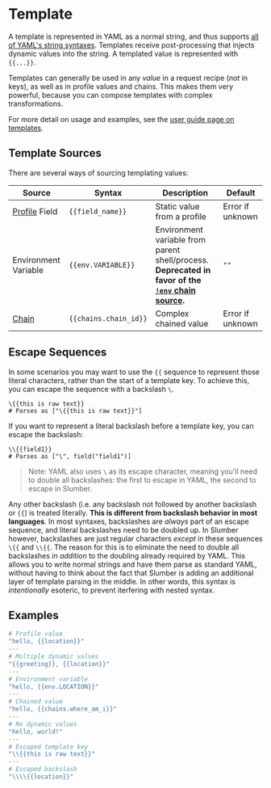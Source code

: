 # Template

A template is represented in YAML as a normal string, and thus supports [all of YAML's string syntaxes](https://www.educative.io/answers/how-to-represent-strings-in-yaml). Templates receive post-processing that injects dynamic values into the string. A templated value is represented with `{{...}}`.

Templates can generally be used in any _value_ in a request recipe (_not_ in keys), as well as in profile values and chains. This makes them very powerful, because you can compose templates with complex transformations.

For more detail on usage and examples, see the [user guide page on templates](../../user_guide/templates.md).

## Template Sources

There are several ways of sourcing templating values:

| Source                        | Syntax                | Description                                                                                                              | Default          |
| ----------------------------- | --------------------- | ------------------------------------------------------------------------------------------------------------------------ | ---------------- |
| [Profile](./profile.md) Field | `{{field_name}}`      | Static value from a profile                                                                                              | Error if unknown |
| Environment Variable          | `{{env.VARIABLE}}`    | Environment variable from parent shell/process. **Deprecated in favor of the [`!env` chain source](./chain_source.md).** | `""`             |
| [Chain](./chain.md)           | `{{chains.chain_id}}` | Complex chained value                                                                                                    | Error if unknown |

## Escape Sequences

In some scenarios you may want to use the `{{` sequence to represent those literal characters, rather than the start of a template key. To achieve this, you can escape the sequence with a backslash `\`.

```
\{{this is raw text}}
# Parses as ["\{{this is raw text}}"]
```

If you want to represent a literal backslash before a template key, you can escape the backslash:

```
\\{{field1}}
# Parses as ["\", field("field1")]
```

> Note: YAML also uses `\` as its escape character, meaning you'll need to double all backslashes: the first to escape in YAML, the second to escape in Slumber.

Any other backslash (i.e. any backslash not followed by another backslash or `{{`) is treated literally. **This is different from backslash behavior in most languages**. In most syntaxes, backslashes are _always_ part of an escape sequence, and literal backslashes need to be doubled up. In Slumber however, backslashes are just regular characters _except_ in these sequences `\{{` and `\\{{`. The reason for this is to eliminate the need to double all backslashes _in addition_ to the doubling already required by YAML. This allows you to write normal strings and have them parse as standard YAML, without having to think about the fact that Slumber is adding an additional layer of template parsing in the middle. In other words, this syntax is _intentionally_ esoteric, to prevent iterfering with nested syntax.

## Examples

```yaml
# Profile value
"hello, {{location}}"
---
# Multiple dynamic values
"{{greeting}}, {{location}}"
---
# Environment variable
"hello, {{env.LOCATION}}"
---
# Chained value
"hello, {{chains.where_am_i}}"
---
# No dynamic values
"hello, world!"
---
# Escaped template key
"\\{{this is raw text}}"
---
# Escaped backslash
"\\\\{{location}}"
```

